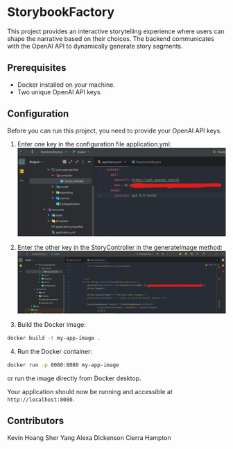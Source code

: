 # StorybookFactory

This project provides an interactive storytelling experience where users can shape the narrative based on their choices. The backend communicates with the OpenAI API to dynamically generate story segments.

## Prerequisites

- Docker installed on your machine.
- Two unique OpenAI API keys.

## Configuration

Before you can run this project, you need to provide your OpenAI API keys.

1. Enter one key in the configuration file application.yml:
![Screenshot](images/instructionsReadme.png)

2. Enter the other key in the StoryController in the generateImage method:
![Screenshot](images/instructionsReadme2.png)

3. Build the Docker image:

```bash
docker build -t my-app-image .
```

4. Run the Docker container:

```bash
docker run -p 8080:8080 my-app-image
```
or run the image directly from Docker desktop.

Your application should now be running and accessible at `http://localhost:8080`.

## Contributors

Kevin Hoang
Sher Yang
Alexa Dickenson
Cierra Hampton
